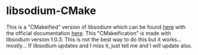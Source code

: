 libsodium-CMake
============

This is a "CMakeified" version of libsodium which can be found [here](https://github.com/jedisct1/libsodium) with the official documentation [here](https://download.libsodium.org/doc/).
This "CMakeification" is made with libsodium version 1.0.3. This is not the best way to do this but it works... mostly... If libsodium updates and I miss it, just tell me and I will update also.